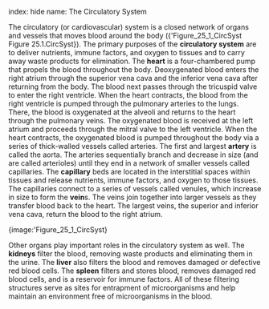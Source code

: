 index: hide
name: The Circulatory System

The circulatory (or cardiovascular) system is a closed network of organs and vessels that moves blood around the body ({'Figure_25_1_CircSyst Figure 25.1.CircSyst}). The primary purposes of the  **circulatory system** are to deliver nutrients, immune factors, and oxygen to tissues and to carry away waste products for elimination. The  **heart** is a four-chambered pump that propels the blood throughout the body. Deoxygenated blood enters the right atrium through the superior vena cava and the inferior vena cava after returning from the body. The blood next passes through the tricuspid valve to enter the right ventricle. When the heart contracts, the blood from the right ventricle is pumped through the pulmonary arteries to the lungs. There, the blood is oxygenated at the alveoli and returns to the heart through the pulmonary veins. The oxygenated blood is received at the left atrium and proceeds through the mitral valve to the left ventricle. When the heart contracts, the oxygenated blood is pumped throughout the body via a series of thick-walled vessels called arteries. The first and largest  **artery** is called the aorta. The arteries sequentially branch and decrease in size (and are called arterioles) until they end in a network of smaller vessels called capillaries. The  **capillary** beds are located in the interstitial spaces within tissues and release nutrients, immune factors, and oxygen to those tissues. The capillaries connect to a series of vessels called venules, which increase in size to form the  **vein**s. The veins join together into larger vessels as they transfer blood back to the heart. The largest veins, the superior and inferior vena cava, return the blood to the right atrium.


{image:'Figure_25_1_CircSyst}
        

Other organs play important roles in the circulatory system as well. The  **kidneys** filter the blood, removing waste products and eliminating them in the urine. The  **liver** also filters the blood and removes damaged or defective red blood cells. The  **spleen** filters and stores blood, removes damaged red blood cells, and is a reservoir for immune factors. All of these filtering structures serve as sites for entrapment of microorganisms and help maintain an environment free of microorganisms in the blood.
